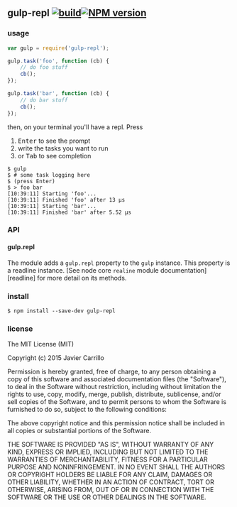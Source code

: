 ## gulp-repl [![build][b-build]][x-travis][![NPM version][b-version]][gulp-repl]

### usage

```js
var gulp = require('gulp-repl');

gulp.task('foo', function (cb) {
	// do foo stuff
	cb();
});

gulp.task('bar', function (cb) {
	// do bar stuff
	cb();
});
```

then, on your terminal you'll have a repl. Press

1. <kbd>Enter</kbd> to see the prompt
1. write the tasks you want to run
1. or <kbd>Tab</kbd> to see completion

```
$ gulp
$ # some task logging here
$ (press Enter)
$ > foo bar
[10:39:11] Starting 'foo'...
[10:39:11] Finished 'foo' after 13 μs
[10:39:11] Starting 'bar'...
[10:39:11] Finished 'bar' after 5.52 μs
```

### API

#### gulp.repl

The module adds a `gulp.repl` property to the `gulp` instance. This
property is a readline instance. [See node core `realine` module  documentation][readline] for more detail on its methods.

### install

```
$ npm install --save-dev gulp-repl
```

### license

The MIT License (MIT)

Copyright (c) 2015 Javier Carrillo

Permission is hereby granted, free of charge, to any person obtaining a copy of this software and associated documentation files (the "Software"), to deal in the Software without restriction, including without limitation the rights to use, copy, modify, merge, publish, distribute, sublicense, and/or sell copies of the Software, and to permit persons to whom the Software is furnished to do so, subject to the following conditions:

The above copyright notice and this permission notice shall be included in all copies or substantial portions of the Software.

THE SOFTWARE IS PROVIDED "AS IS", WITHOUT WARRANTY OF ANY KIND, EXPRESS OR IMPLIED, INCLUDING BUT NOT LIMITED TO THE WARRANTIES OF MERCHANTABILITY, FITNESS FOR A PARTICULAR PURPOSE AND NONINFRINGEMENT. IN NO EVENT SHALL THE AUTHORS OR COPYRIGHT HOLDERS BE LIABLE FOR ANY CLAIM, DAMAGES OR OTHER LIABILITY, WHETHER IN AN ACTION OF CONTRACT, TORT OR OTHERWISE, ARISING FROM, OUT OF OR IN CONNECTION WITH THE SOFTWARE OR THE USE OR OTHER DEALINGS IN THE SOFTWARE.

<!-- links -->

[x-travis]: https://travis-ci.org/stringparser/gulp-repl/builds
[b-build]: https://travis-ci.org/stringparser/gulp-repl.svg?branch=master
[b-version]: http://img.shields.io/npm/v/gulp-repl.svg?style=flat-square

[gulp-repl]: https://npmjs.com/gulp-repl
[kramed-issues]: https://github.com/GitbookIO/kramed/issues
